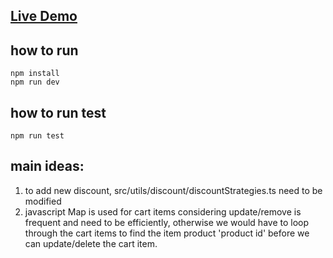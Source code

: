 ## [Live Demo](https://pos-pt6u-kenans-projects-03b0f583.vercel.app/)

## how to run
```
npm install
npm run dev
```

## how to run test
```
npm run test
```

## main ideas:
1. to add new discount, src/utils/discount/discountStrategies.ts need to be modified 
2. javascript Map is used for cart items considering update/remove is frequent and need to be efficiently, otherwise we would have to loop through the cart items to find the item product 'product id' before we can update/delete the cart item.
